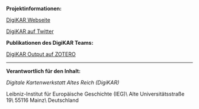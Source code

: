 **Projektinformationen:**

[DigiKAR Webseite](https://digikar.eu/)

[DigiKAR auf Twitter](https://twitter.com/digi_KAR)

**Publikationen des DigiKAR Teams:**

[DigiKAR Output auf ZOTERO](https://www.zotero.org/groups/4725161/digikar_output/library)

<hr>

**Verantwortlich für den Inhalt:**

*Digitale Kartenwerkstatt Altes Reich (DigiKAR)* 

Leibniz-Institut für Europäische Geschichte (IEG)\\
Alte Universitätsstraße 19\\
55116 Mainz\\
Deutschland
